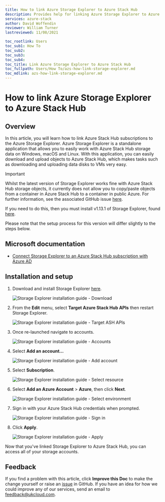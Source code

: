 ```yaml
---
title: How to link Azure Storage Explorer to Azure Stack Hub
description: Provides help for linking Azure Storage Explorer to Azure Stack Hub
services: azure-stack
author: David Woffendin
reviewer: William Turner
lastreviewed: 11/08/2021

toc_rootlink: Users
toc_sub1: How To
toc_sub2:
toc_sub3:
toc_sub4:
toc_title: Link Azure Storage Explorer to Azure Stack Hub
toc_fullpath: Users/How To/azs-how-link-storage-explorer.md
toc_mdlink: azs-how-link-storage-explorer.md
---
```


# How to link Azure Storage Explorer to Azure Stack Hub

## Overview

In this article, you will learn how to link Azure Stack Hub subscriptions to the Azure Storage Explorer. Azure Storage Explorer is a standalone application that allows you to easily work with Azure Stack Hub storage data on Windows, macOS and Linux. With this application, you can easily download and upload objects to Azure Stack Hub, which makes tasks such as downloading and uploading data disks to VMs very easy.

> [!IMPORTANT]
> Whilst the latest version of Storage Explorer works fine with Azure Stack Hub storage objects, it currently does not allow you to copy/paste objects from a container in Azure Stack Hub to a container in public Azure. For further information, see the associated GitHub issue [here](https://github.com/microsoft/AzureStorageExplorer/issues/4464).
>
> If you need to do this, then you must install v1.13.1 of Storage Explorer, found [here](https://github.com/microsoft/AzureStorageExplorer/releases/tag/v1.13.1).
>
> Please note that the setup process for this version will differ slightly to the steps below.

## Microsoft documentation

- [Connect Storage Explorer to an Azure Stack Hub subscription with Azure AD](https://docs.microsoft.com/en-us/azure-stack/user/azure-stack-storage-connect-se?view=azs-2002#connect-to-an-azure-stack-hub-subscription-with-azure-ad)

## Installation and setup

1. Download and install Storage Explorer [here](https://azure.microsoft.com/en-us/features/storage-explorer/).

    ![Storage Explorer installation guide - Download](images/azs-browser-storage-tool-download.png)

2. From the **Edit** menu, select **Target Azure Stack Hub APIs** then restart Storage Explorer.

    ![Storage Explorer installation guide - Target ASH APIs](images/azs-installation-storage-tool-target-apis.png)

3. Once re-launched navigate to accounts.

    ![Storage Explorer installation guide - Accounts](images/azs-installation-storage-tool-accounts.png)

4. Select **Add an account...**

    ![Storage Explorer installation guide - Add account](images/azs-installation-storage-tool-add-account.png)

5. Select **Subscription**.

    ![Storage Explorer installation guide - Select resource](images/azs-installation-storage-tool-select-resource.png)

6. Select **Add an Azure Account** \> **Azure**, then click **Next**.

    ![Storage Explorer installation guide - Select environment](images/azs-installation-storage-tool-select-environment.png)

7. Sign in with your Azure Stack Hub credentials when prompted.

    ![Storage Explorer installation guide - Sign in](images/azs-installation-storage-tool-signin.png)

8. Click **Apply**.

    ![Storage Explorer installation guide - Apply](images/azs-installation-storage-tool-apply.png)

Now that you've linked Storage Explorer to Azure Stack Hub, you can access all of your storage accounts.

## Feedback

 If you find a problem with this article, click **Improve this Doc** to make the change yourself or raise an [issue](https://github.com/UKCloud/documentation/issues) in GitHub. If you have an idea for how we could improve any of our services, send an email to <feedback@ukcloud.com>.
